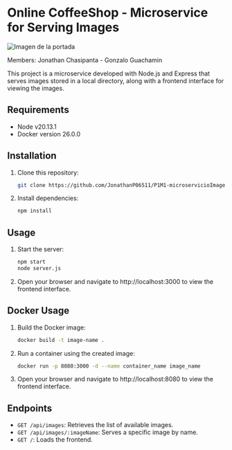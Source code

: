 # Online CoffeeShop - Microservice for Serving Images
![Imagen de la portada](/images/p1.jpg)

Members: Jonathan Chasipanta - Gonzalo Guachamin

This project is a microservice developed with Node.js and Express that serves images stored in a local directory, along with a frontend interface for viewing the images.

## Requirements

- Node v20.13.1
- Docker version 26.0.0 

## Installation

1. Clone this repository:
    ```bash
    git clone https://github.com/JonathanP06511/P1M1-microservicioImagen.git
    ```

2. Install dependencies:
    ```bash
    npm install
    ```

## Usage

1. Start the server:
    ```bash
    npm start
    node server.js
    ```

2. Open your browser and navigate to http://localhost:3000 to view the frontend interface.
## Docker Usage

1. Build the Docker image:
    ```bash
    docker build -t image-name .
    ```

2. Run a container using the created image:
    ```bash
    docker run -p 8080:3000 -d --name container_name image_name
    ```

3. Open your browser and navigate to http://localhost:8080 to view the frontend interface.

## Endpoints

- `GET /api/images`: Retrieves the list of available images.
- `GET /api/images/:imageName`: Serves a specific image by name.
- `GET /`: Loads the frontend.




